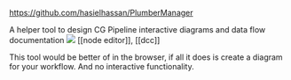 https://github.com/hasielhassan/PlumberManager

A helper tool to design CG Pipeline interactive diagrams and data flow documentation
![](https://github.com/hasielhassan/PlumberManager/raw/master/screenshot.png)
[[node editor]], [[dcc]]

This tool would be better of in the browser, if all it does is create a diagram for your workflow. And no interactive functionality.